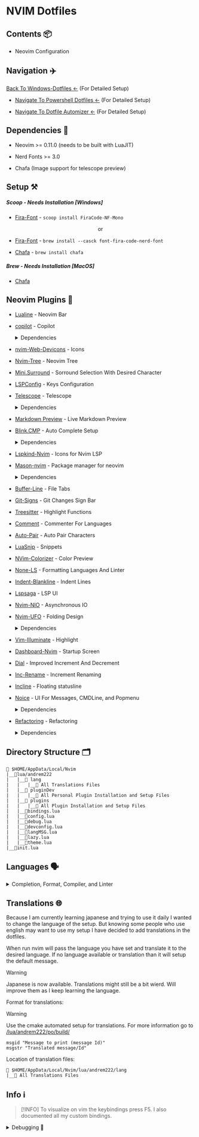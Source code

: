 # NVIM Dotfiles

## Contents 📦

- Neovim Configuration

## Navigation ✈️

[Back To Windows-Dotfiles <-](https://github.com/AndreM222/Windows-Dotfiles) (For Detailed Setup)

- [Navigate To Powershell Dotfiles <-](https://github.com/AndreM222/PowerShell) (For Detailed Setup)

- [Navigate To Dotfile Automizer <-](https://github.com/AndreM222/Dotfile-Automizer) (For Detailed Setup)

## Dependencies 📃

- Neovim >= 0.11.0 (needs to be built with LuaJIT)

- Nerd Fonts >= 3.0

- Chafa (Image support for telescope preview)

## Setup ⚒️

##### Scoop - Needs Installation [Windows]

- [Fira-Font](https://github.com/ryanoasis/nerd-fonts) - `scoop install FiraCode-NF-Mono`

<div align=center>or</div>

- [Fira-Font](https://formulae.brew.sh/cask/font-fira-code-nerd-font#default) - `brew install --casck font-fira-code-nerd-font`

- [Chafa](https://formulae.brew.sh/formula/chafa#default) - `brew install chafa`

##### Brew - Needs Installation [MacOS]

- [Chafa]()

## Neovim Plugins 📲

- [Lualine](https://github.com/nvim-lualine/lualine.nvim) - Neovim Bar
- [copilot](https://github.com/zbirenbaum/copilot.lua) - Copilot
  <details> <summary>Dependencies</summary>

  - [Copilot-Lualine](https://github.com/AndreM222/copilot-lualine) - Copilot Status Setup

  - [Blink-CMP-Copilot](https://github.com/giuxtaposition/blink-cmp-copilot) - Copilot Setup
  </details>

- [nvim-Web-Devicons](https://github.com/kyazdani42/nvim-web-devicons) - Icons
- [Nvim-Tree](https://github.com/kyazdani42/nvim-tree.lua) - Neovim Tree
- [Mini.Surround](https://github.com/echasnovski/mini.surround) - Sorround Selection With Desired Character
- [LSPConfig](https://github.com/neovim/nvim-lspconfig) - Keys Configuration
- [Telescope](https://github.com/nvim-telescope/telescope.nvim) - Telescope
  <details> <summary>Dependencies</summary>

  - [Plenary](https://github.com/nvim-lua/plenary.nvim) - Lua Files Setup

  - [Telescope-File-Browser](https://github.com/nvim-telescope/telescope-file-browser.nvim) - Browsing Setup

  - [Telescope-UI-Select](https://github.com/nvim-telescope/telescope-ui-select.nvim) - Select UI Setup
  </details>

- [Markdown Preview](https://github.com/iamcco/markdown-preview.nvim) - Live Markdown Preview
- [Blink.CMP](https://github.com/Saghen/blink.cmp) - Auto Complete Setup
  <details> <summary>Dependencies</summary>

  - [CMP_LuaSnip]('https://github.com/saadparwaiz1/cmp_luasnip') - Snippet Setup

  - [Friendly-Snippets](https://github.com/rafamadriz/friendly-snippets) - More Snippets
  </details>

- [Lspkind-Nvim](https://github.com/onsails/lspkind.nvim) - Icons for Nvim LSP
- [Mason-nvim](https://github.com/williamboman/mason.nvim) - Package manager for neovim
  <details> <summary>Dependencies</summary>

  - [Mason-Null-LS](https://github.com/jay-babu/mason-null-ls.nvim) - Null-LS Setup

  - [Mason-LSPConfig](https://github.com/williamboman/mason-lspconfig.nvim) - LSPConfig Setup
  </details>

- [Buffer-Line](https://github.com/akinsho/bufferline.nvim) - File Tabs
- [Git-Signs](https://github.com/lewis6991/gitsigns.nvim) - Git Changes Sign Bar
- [Treesitter](https://github.com/nvim-treesitter/nvim-treesitter) - Highlight Functions
- [Comment](https://github.com/numToStr/Comment.nvim) - Commenter For Languages
- [Auto-Pair](https://github.com/jiangmiao/auto-pairs) - Auto Pair Characters
- [LuaSnip](https://github.com/L3MON4D3/LuaSnip) - Snippets
- [NVim-Colorizer](https://github.com/NvChad/nvim-colorizer.lua) - Color Preview
- [None-LS](https://github.com/nvimtools/none-ls.nvim) - Formatting Languages And Linter
- [Indent-Blankline](https://github.com/lukas-reineke/indent-blankline.nvim) - Indent Lines
- [Lspsaga](https://github.com/glepnir/lspsaga.nvim) - LSP UI
- [Nvim-NIO](https://github.com/nvim-neotest/nvim-nio) - Asynchronous IO
- [Nvim-UFO](https://github.com/kevinhwang91/nvim-ufo) - Folding Design
  <details> <summary>Dependencies</summary>

  - [Promise-Async](https://github.com/kevinhwang91/promise-async) - Port With JavaScript Setup
  </details>

- [Vim-Illuminate](https://github.com/RRethy/vim-illuminate) - Highlight
- [Dashboard-Nvim](https://github.com/nvimdev/dashboard-nvim) - Startup Screen
- [Dial](https://github.com/monaqa/dial.nvim) - Improved Increment And Decrement
- [Inc-Rename](https://github.com/smjonas/inc-rename.nvim) - Increment Renaming
- [Incline](https://github.com/b0o/incline.nvim) - Floating statusline
- [Noice](https://github.com/folke/noice.nvim) - UI For Messages, CMDLine, and Popmenu
  <details> <summary>Dependencies</summary>

  - [Nvim-Notify](https://github.com/rcarriga/nvim-notify) - Animated Notifications

  - [NUI](https://github.com/MunifTanjim/nui.nvim) - UI Component Setup
  </details>

- [Refactoring](https://github.com/ThePrimeagen/refactoring.nvim) - Refactoring
  <details> <summary>Dependencies</summary>

  - [Plenary](https://github.com/nvim-lua/plenary.nvim) - Lua Files Setup

  - [Treesitter](https://github.com/nvim-treesitter/nvim-treesitter) - Highlight Functions Setup
  </details>


## Directory Structure 🗂️

```
📂 $HOME/AppData/Local/Nvim
|__📂lua/andrem222
|   |__📂 lang
|   |   |__📑 All Translations Files
|   |__📂 pluginDev
|   |   |__📑 All Personal Plugin Installation and Setup Files
|   |__📂 plugins
|   |   |__📑 All Plugin Installation and Setup Files
|   |__📄bindings.lua
|   |__📄config.lua
|   |__📄debug.lua
|   |__📄devconfig.lua
|   |__📄langMSG.lua
|   |__📄lazy.lua
|   |__📄theme.lua
|__📄init.lua
```

## Languages 🗣️
<details>
<summary>Completion, Format, Compiler, and Linter</summary>

### Servers 🗃️
---

##### Winget - Windows Installed

`C++` winget install clangd

`Lua` winget install lua-language-server

##### NodeJS - Needs Installation

`Live-Server` npm install -g live-server

`Python` npm install -g pyright

`Typescript` npm install -g typescript typescript-language-server

`Tailwind CSS` npm install -g tailwindcss-language-server

##### Dotnet - Windows Installed

`C-Sharp` dotnet tool install --global csharp-ls

### Format Languages 📄
---

`C++` at the setup of llvm

##### Pip - Needs Installation

`Python` pip install --upgrade autopep8

##### NodeJS - Needs Installation

`Marksman` npm install -g marksman

`Typescript` npm install -g prettier

### Compilers And Intrepeters ⚙️
---

##### Winget - Windows Installed

- [Python](https://www.python.org/) - At the installation of Python Package Manager

- [Rust](https://www.rust-lang.org/) - At the installation of Rust Package Manager

- [C++](https://winlibs.com/) - winget install -i LLVM.LLVM

##### NodeJS - Needs Installation

- [NodeJS](https://github.com/nvm-sh/nvm) - At the installation of NodeJS Package Manager
</details>

## Translations 🌐

Because I am currently learning japanese and trying to use it daily I wanted to change the language
of the setup. But knowing some people who use english may want to use my setup I have decided to add
translations in the dotfiles.

When run nvim will pass the language you have set and translate it to the desired language.
If no language available or translation than it will setup the default message.

> [!WARNING]
> Japanese is now available. Translations might still be a bit wierd.
> Will improve them as I keep learning the language.

Format for translations:
> [!WARNING]
> Use the cmake automated setup for translations. For more information go to [/lua/andrem222/po/build/](/lua/andrem222/po/build/)

```po
msgid "Message to print (message Id)"
msgstr "Translated message/Id"

```

Location of translation files:
```
📂 $HOME/AppData/Local/Nvim/lua/andrem222/lang
|__📑 All Translations Files
```


## Info ℹ️

> [!INFO]
> To visualize on vim the keybindings press F5. I also documented all my custom bindings.

<details>
<summary>Debugging 🐞</summary>

Problem: `Icons are not showing completly`

Fix:
```
Some fonts do not work well with some color themes and can cause that issue or the terminal.
You have to try until you find the right font, switch the theme, terminal or make tweaks by yourself. Generaly fonts ending with mono work.
```

problem: `Transparency Not Available`

Fix:
```lua
Check you enabled transparency in the temrinal. If you still encounter
problems then you probably have to enable it from your nvim configuration.
Dracula theme transparency is not sufficient so some tweaks are requried.
For example:
                colors = {},
                transparent_bg = true,
                show_end_of_buffer = true,
                overrides = {
                    EndOfBuffer = { fg = "#282A36" }
                },

This will disable the background from dracula so transparency can be seen.
```

Problem: `C-Sharp not running`

Fix: `You are required to create a project for it to work`

Problem: `Customize format`

Fix:
```
Look for the documentation to make the changes on the CLI.

For clang-format: https://clang.llvm.org/docs/ClangFormat.html
For prettier: https://prettier.io/docs/en/options.html#vue-files-script-and-style-tags-indentation
```

Problem: `C++ compiler not working`

Fix:
```
When installing LLVM choose add to path.
Also be use clang if you are using LLVM
```

Problem: `Markdown-Preview not installing`

Fix:
```
In case of not installing. You can go directly to the installed plugins
folder, and run the installer manually.
```

</details>
